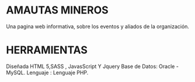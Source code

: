 # AMAUTAS MINEROS
Una pagina web informativa, sobre los eventos y aliados de la organización.
# HERRAMIENTAS 
Diseñada HTML 5,SASS , JavasScript Y Jquery
Base de Datos: Oracle - MySQL.
Lenguaje : Lenguaje PHP.
